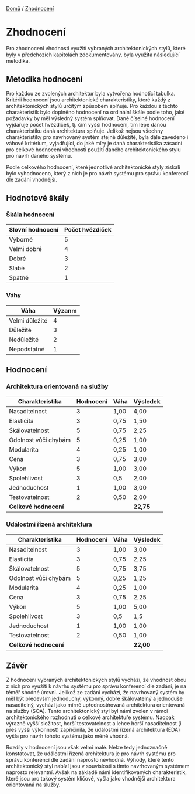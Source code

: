 [Domů](/README.md) / [Zhodnocení](/Zhodnocení/README.md) 

# Zhodnocení
Pro zhodnocení vhodnosti využití vybraných architektonických stylů, které byly v předchozích kapitolách zdokumentovány, byla využita následující metodika. 

## Metodika hodnocení
Pro každou ze zvolených architektur byla vytvořena hodnotící tabulka. Kritérii hodnocení jsou architektonické charakteristiky, které každý z architektonických stylů určitým způsobem splňuje. Pro každou z těchto charakteristik bylo doplněno hodnocení na ordinální škále podle toho, jaké požadavky by měl výsledný systém splňovat. Dané číselné hodnocení vyjdařuje počet hvězdiček, tj. čím vyšší hodnocení, tím lépe danou charakteristiku daná architektura splňuje. Jelikož nejsou všechny charakteristiky pro navrhovaný systém stejně důležité, byla dále zavedeno i váhové kritérium, vyjadřující, do jaké míry je daná charakteristika zásadní pro celkové hodnocení vhodnosti použití daného architektonického stylu pro návrh daného systému. 

Podle celkového hodnocení, které jednotlivé architektonické styly získali bylo vyhodnoceno, který z nich je pro návrh systému pro správu konferencí dle zadání vhodnější.

## Hodnotové škály

### Škála hodnocení

| **Slovní hodnocení** | **Počet hvězdiček** |
|----------------------|---------------------|
| Výborné              | 5                   |
| Velmi dobré          | 4                   |
| Dobré                | 3                   |
| Slabé                | 2                   |
| Spatné               | 1                   |

### Váhy

| **Váha**       | **Výzanm** |
|----------------|------------|
| Velmi důležité | 4          |
| Důležité       | 3          |
| Nedůležité     | 2          |
| Nepodstatné    | 1          |


## Hodnocení

### Architektura orientovaná na služby

| **Charakteristika**  | **Hodnocení** | **Váha** | **Výsledek** |
|----------------------|---------------|----------|--------------|
| Nasaditelnost        | 3             | 1,00     | 4,00         |
| Elasticita           | 3             | 0,75     | 1,50         |
| Škálovatelnost       | 5             | 0,75     | 2,25         |
| Odolnost vůči chybám | 5             | 0,25     | 1,00         |
| Modularita           | 4             | 0,25     | 1,00         |
| Cena                 | 3             | 0,75     | 3,00         |
| Výkon                | 5             | 1,00     | 3,00         |
| Spolehlivost         | 3             | 0,5      | 2,00         |
| Jednoduchost         | 1             | 1,00     | 3,00         |
| Testovatelnost       | 2             | 0,50     | 2,00         |
| **Celkové hodnocení**|               |          | **22,75**    |

### Událostmi řízená architektura

| **Charakteristika**  | **Hodnocení** | **Váha** | **Výsledek** |
|----------------------|---------------|----------|--------------|
| Nasaditelnost        | 3             | 1,00     | 3,00         |
| Elasticita           | 3             | 0,75     | 2,25         |
| Škálovatelnost       | 5             | 0,75     | 3,75         |
| Odolnost vůči chybám | 5             | 0,25     | 1,25         |
| Modularita           | 4             | 0,25     | 1,00         |
| Cena                 | 3             | 0,75     | 2,25         |
| Výkon                | 5             | 1,00     | 5,00         |
| Spolehlivost         | 3             | 0,5      | 1,5          |
| Jednoduchost         | 1             | 1,00     | 1,00         |
| Testovatelnost       | 2             | 0,50     | 1,00         |
| **Celkové hodnocení**|               |          |**22,00**     |

## Závěr

Z hodnocení vybraných architektonických stylů vychází, že vhodnost obou z nich pro využití k návrhu systému pro správu konferencí dle zadání, je na téměř shodné úrovni. Jelikož ze zadání vychází, že navrhovaný systém by měl být především jednoduchý, výkonný, dobře škálovatelný a jednoduše nasaditelný, vychází jako mírně upřednostňovaná architektura orientovaná na služby (SOA). Tento architektonický styl byl námi zvolen v rámci architektonického rozhodnutí o celkové architektuře systému. Naopak výrazně vyšší složitost, horší testovatelnost a lehce horší nasaditelnost (i přes vyšší výkonnost) zapříčinila, že událostmi řízená architektura (EDA) vyšla pro návrh tohoto systému jako méně vhodná. 

Rozdíly v hodnocení jsou však velmi malé. Nelze tedy jednoznačně konstatovat, že událostmi řízená architektura je pro návrh systému pro správu konferencí dle zadání naprosto nevhodná. Výhody, které tento architektonický styl nabízí jsou v souvislosti s tímto navrhovaným systémem naprosto relevantní. Avšak na základě námi identifikovaných charakteristik, které jsou pro takový systém klíčové, vyšla jako vhodnější architektura orientovaná na služby.
